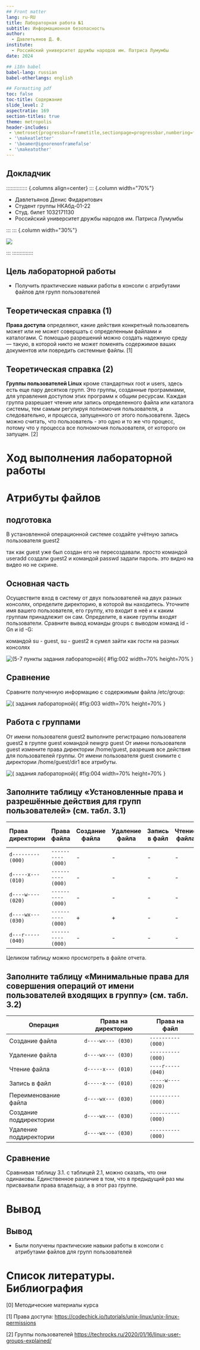 ```yaml
---
## Front matter
lang: ru-RU
title: Лабораторная работа №1
subtitle: Информационная безопасность
author:
  - Давлетьянов Д. Ф.
institute:
  - Российский университет дружбы народов им. Патриса Лумумбы
date: 2024

## i18n babel
babel-lang: russian
babel-otherlangs: english

## Formatting pdf
toc: false
toc-title: Содержание
slide_level: 2
aspectratio: 169
section-titles: true
theme: metropolis
header-includes:
 - \metroset{progressbar=frametitle,sectionpage=progressbar,numbering=fraction}
 - '\makeatletter'
 - '\beamer@ignorenonframefalse'
 - '\makeatother'
---
```


## Докладчик

:::::::::::::: {.columns align=center}
::: {.column width="70%"}

  * Давлетьянов Денис Фидаритович
  * Студент группы НКАбд-01-22
  * Студ. билет 1032171130
  * Российский университет дружбы народов им. Патриса Лумумбы

:::
::: {.column width="30%"}

![](./image/0.jpg)

:::
::::::::::::::


## Цель лабораторной работы

- Получить практические навыки работы в консоли с атрибутами файлов для групп пользователей

## Теоретическая справка (1)

**Права доступа** определяют, какие действия конкретный пользователь может или не может совершать с определенным файлами и каталогами. С помощью разрешений можно создать надежную среду — такую, в которой никто не может поменять содержимое ваших документов или повредить системные файлы. [1]

## Теоретическая справка (2)

**Группы пользователей Linux** кроме стандартных root и users, здесь есть еще пару десятков групп. Это группы, созданные программами, для управления доступом этих программ к общим ресурсам. Каждая группа разрешает чтение или запись определенного файла или каталога системы, тем самым регулируя полномочия пользователя, а следовательно, и процесса, запущенного от этого пользователя. Здесь можно считать, что пользователь - это одно и то же что процесс, потому что у процесса все полномочия пользователя, от которого он запущен. [2]

# Ход выполнения лабораторной работы

# Атрибуты файлов

## подготовка

В установленной операционной системе создайте учётную запись пользователя guest2 

так как guest уже был создан его не пересоздавали. просто командой useradd создали guest2 и командой passwd задали пароль.
это видно на видео но не скрине.

## Основная часть

Осуществите вход в систему от двух пользователей на двух разных консолях, определите директорию, в которой вы находитесь. Уточните имя вашего пользователя, его группу, кто входит в неё и к каким группам принадлежит он сам. Определите, в какие группы входят пользователи. Сравните вывод команды groups с выводом команд id -Gn и id -G:

командой su - guest, su - guest2 я сумел зайти как гости на разных консолях

![(5-7 пункты задания лабораторной)](images/img1.jpg){ #fig:002 width=70% height=70% }

## Сравнение

Сравните полученную информацию с содержимым файла /etc/group:

![( задания лабораторной)](images/img2.jpg){ #fig:003 width=70% height=70% }

## Работа с группами 

От имени пользователя guest2 выполните регистрацию пользователя guest2 в группе guest командой newgrp guest
От имени пользователя guest измените права директории /home/guest, разрешив все действия для пользователей группы. 
От имени пользователя guest снимите с директории /home/guest/dir1 все атрибуты.

![( задания лабораторной)](images/img3.jpg){ #fig:004 width=70% height=70% }


## Заполните таблицу «Установленные права и разрешённые действия для групп пользователей» (см. табл. 3.1)

|   Права директории   |      Права файла     | Создание файла| Удаление файла | Запись в файл | Чтение файла | Смена директории | Просмотр файлов в директории | Переименование файл | Смена атрибутов файла |
|:---------------------|:---------------------|-----|-----|-----|-----|-----|-----|-----|-----|
|```d--------- (000)```|```---------- (000)```|  -	|  -  |  -  |  -  |  -	|  -  |  -  |  -  |
|```d-----x--- (010)```|```---------- (000)```|  -	|  -  |	 -	|  -  |  +  |  -  |  -  |  +  |
|```d----w---- (020)```|```---------- (000)```|  -	|  -  |	 -  |  -  |  -	|  -  |  -  |  -  |
|```d----wx--- (030)```|```---------- (000)```|  +	|  +  |  -	|  -  |  +  |  -  |  +  |  +  |
|```d---r----- (040)```|```---------- (000)```|  -	|  -  |	 -  |  -  |  -	|  +  |  -  |  -  |

Целиком таблицу можно просмотреть в файле отчета.

## Заполните таблицу «Минимальные права для совершения операций от имени пользователей входящих в группу» (см. табл. 3.2)

|        Операция        | Права на директорию | Права на файл |
|------------------------|---------------------------------|---------------------------|
|     Создание файла     |           ```d----wx--- (030)```      |      ```---------- (000)```     |	    
|     Удаление файла     |           ```d----wx--- (030)```      |      ```---------- (000)```     |
|      Чтение файла      |           ```d-----x--- (010)```      |      ```----r----- (040)```     |
|      Запись в файл     |           ```d-----x--- (010)```      |      ```-----w---- (020)```     |
|  Переименование файла  |           ```d----wx--- (030)```      |      ```---------- (000)```     |
| Создание поддиректории |           ```d----wx--- (030)```      |      ```---------- (000)```     |
| Удаление поддиректории |           ```d----wx--- (030)```      |      ```---------- (000)```     |

## Сравнение

Сравнивая таблицу 3.1. с таблицей 2.1, можно сказать, что они одинаковы. Единственное различие в том, что в предыдущий раз мы присваивали права владельцу, а в этот раз группе.

# Вывод

## Вывод

- Были получены практические навыки работы в консоли с атрибутами файлов для групп пользователей

# Список литературы. Библиография

[0] Методические материалы курса

[1] Права доступа: https://codechick.io/tutorials/unix-linux/unix-linux-permissions

[2] Группы пользователей https://techrocks.ru/2020/01/16/linux-user-groups-explained/